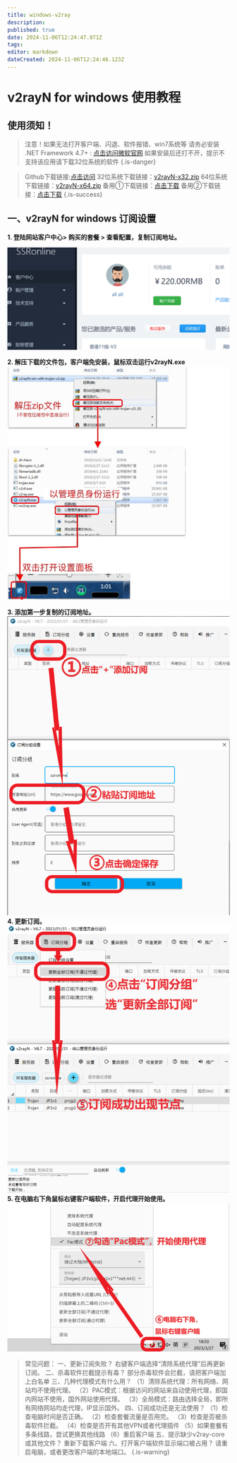 ```yaml
---
title: windows-v2ray
description: 
published: true
date: 2024-11-06T12:24:47.971Z
tags: 
editor: markdown
dateCreated: 2024-11-06T12:24:46.123Z
---
```


# v2rayN for windows 使用教程
## 使用须知！


>注意！如果无法打开客户端、闪退、软件报错、win7系统等 
请务必安装 .NET Framework 4.7+ : [点击访问微软官网](https://dotnet.microsoft.com/download/dotnet-framework)
如果安装后还打不开，提示不支持该应用请下载32位系统的软件
{.is-danger}



> Github下载链接:[点击访问](https://github.com/2dust/v2rayN/releases/download/5.39/v2rayN-Core.zip)
32位系统下载链接：[v2rayN-x32.zip](/v2ray/v2rayn-x32.zip)
64位系统下载链接：[v2rayN-x64.zip](/v2ray/v2rayn-x64.zip)
备用①下载链接：[点击下载](https://device.helpsme.org/s/oz9p2DK8MgkfBmL/download/v2rayN-X32.zip)
备用②下载链接：[点击下载](https://s1.helpsme.org/v2rayN-X32.zip)
{.is-success}


## 一、v2rayN for windows 订阅设置
**1. 登陆网站客户中心> 购买的套餐 > 查看配置，复制订阅地址。**

![m_1.gif](/images/trojan-img/m_1.gif)

**2. 解压下载的文件包，客户端免安装，鼠标双击运行v2rayN.exe**
![v2ray1.jpg](/images/v2ray-img/v2ray1.jpg)

**3. 添加第一步复制的订阅地址。**
![1.png](/images/v2ray-img/1.png)
**4. 更新订阅。**
![2.png](/images/v2ray-img/2.png)
**5. 在电脑右下角鼠标右键客户端软件，开启代理开始使用。**
![3.png](/images/v2ray-img/3.png)

> 常见问题：
一、更新订阅失败？
右键客户端选择“清除系统代理”后再更新订阅。
二、杀毒软件拦截提示有毒？
部分杀毒软件会拦截，请把客户端加上白名单
三、几种代理模式有什么用？
（1）清除系统代理：所有网络、网站均不使用代理。
（2）PAC模式：根据访问的网站来自动使用代理，即国内网站不使用，国外网站使用代理。
（3）全局模式：路由选择全局，即所有网络网站均走代理，IP显示国外。
四、订阅成功还是无法使用？
（1）检查电脑时间是否正确。
（2）检查套餐流量是否用完。
（3）检查是否被杀毒软件拦截。
（4）检查是否开有其他VPN或者代理插件
（5）如果套餐有多条线路，尝试更换其他线路
（6）重启客户端
五、提示缺少v2ray-core或其他文件？
重新下载客户端
六、打开客户端软件显示端口被占用？
请重启电脑，或者更改客户端的本地端口。
{.is-warning}


